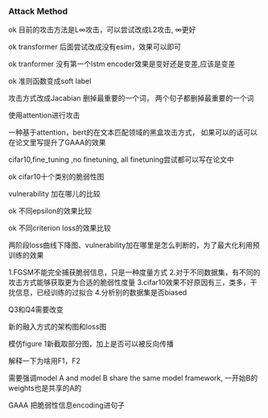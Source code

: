 ### Attack Method

ok 目前的攻击方法是L∞攻击，可以尝试改成L2攻击, ∞更好

ok transformer 后面尝试改成没有esim，效果可以即可

ok tranformer 没有第一个lstm encoder效果是变好还是变差,应该是变差

ok 准则函数变成soft label

攻击方式改成Jacabian 删掉最重要的一个词， 两个句子都删掉最重要的一个词

使用attention进行攻击

一种基于attention，bert的在文本匹配领域的黑盒攻击方式，
如果可以的话可以在论文里写提升了GAAA的效果

cifar10,fine_tuning ,no finetuning, all finetuning尝试都可以写在论文中

ok cifar10十个类别的脆弱性图

vulnerability 加在哪儿的比较

ok 不同epsilon的效果比较

ok 不同criterion loss的效果比较

两阶段loss曲线下降图、vulnerability加在哪里是怎么判断的，为了最大化利用预训练的效果

1.FGSM不能完全捕获脆弱信息，只是一种度量方式
2.对于不同数据集，有不同的攻击方式能够获取更为合适的脆弱性度量
3.cifar10效果不好原因有三，类多，干扰信息，已经训练的过拟合
4.分析别的数据集是否biased

Q3和Q4需要改变

新的融入方式的架构图和loss图

模仿figure 1新截取部分图，加上是否可以被反向传播

解释一下为啥用F1，F2

需要强调model A and model B share the same model framework, 一开始B的weights也是共享的A的

GAAA 把脆弱性信息encoding进句子